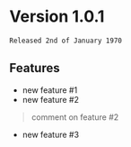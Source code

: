 # Version 1.0.1

`Released 2nd of January 1970`

## Features

- new feature #1
- new feature #2

> comment on feature #2

- new feature #3
